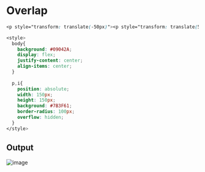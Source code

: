 # Overlap

```css
<p style="transform: translate(-50px)"><p style="transform: translate(50px); background: #E78481;"><i style="background:#09042A;transform: translate(-100px);">

<style>
  body{
    background: #09042A;
    display: flex;
   	justify-content: center;
    align-items: center;
  }
  
  p,i{
    position: absolute;
    width: 150px;
    height: 150px;
    background: #7B3F61;
    border-radius: 100px;
    overflow: hidden;
  }
</style>
  ```
  
  
## Output

![image](https://user-images.githubusercontent.com/26904087/121185977-3c6dd000-c884-11eb-9a4a-d2b3f6e3fc0a.png)


